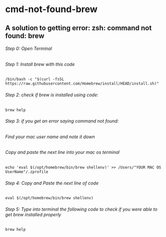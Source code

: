 # cmd-not-found-brew
## A solution to getting error: zsh: command not found: brew

###### Step 0: Open Terminal

###### Step 1: Install brew with this code
    /bin/bash -c "$(curl -fsSL https://raw.githubusercontent.com/Homebrew/install/HEAD/install.sh)"

###### Step 2: check if brew is installed using code:
    brew help
    
###### Step 3: if you get an error saying command not found:
###### Find your mac user name and note it down
###### Copy and paste the next line into your mac os terminal 
    echo 'eval $(/opt/homebrew/bin/brew shellenv)' >> /Users/"YOUR MAC OS UserName"/.zprofile


###### Step 4: Copy and Paste the next line of code
    eval $(/opt/homebrew/bin/brew shellenv)


###### Step 5: Type into terminal the following code to check if you were able to get brew installed properly
    brew help

